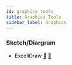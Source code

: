 ```yaml
---
id: graphics-tools
title: Graphics Tools
sidebar_label: Graphics
---
```


### Sketch/Diargram

- ExceliDraw [🔗](https://excalidraw.com/) [🐙](https://github.com/excalidraw/excalidraw) 